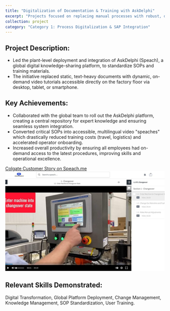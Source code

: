 ```yaml
---
title: "Digitalization of Documentation & Training with AskDelphi"
excerpt: "Projects focused on replacing manual processes with robust, digital solutions and integrating them with enterprise systems like SAP."
collection: project
category: "Category 1: Process Digitalization & SAP Integration"
---
```


## Project Description: 
- Led the plant-level deployment and integration of AskDelphi (Speach), a global digital knowledge-sharing platform, to standardize SOPs and training materials.
- The initiative replaced static, text-heavy documents with dynamic, on-demand video tutorials accessible directly on the factory floor via desktop, tablet, or smartphone.

## Key Achievements: 
- Collaborated with the global team to roll out the AskDelphi platform, creating a central repository for expert knowledge and ensuring seamless system integration.
- Converted critical SOPs into accessible, multilingual video "speaches" which drastically reduced training costs (travel, logistics) and accelerated operator onboarding.
- Increased overall productivity by ensuring all employees had on-demand access to the latest procedures, improving skills and operational excellence.

[Colgate Customer Story on Speach.me](https://speach.me/customer-stories/colgate)
![Training Image](/images/Askdelphi-1.jpg)

## Relevant Skills Demonstrated: 
Digital Transformation, Global Platform Deployment, Change Management, Knowledge Management, SOP Standardization, User Training.
